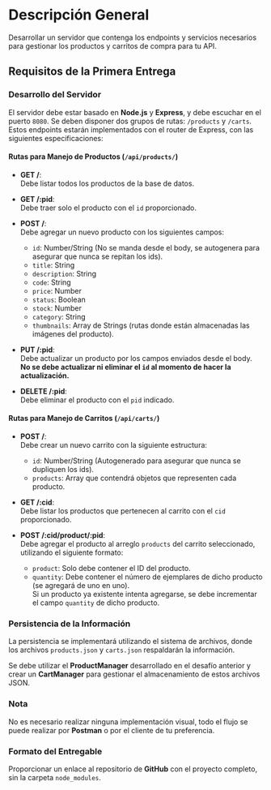 # Descripción General

Desarrollar un servidor que contenga los endpoints y servicios necesarios para gestionar los productos y carritos de compra para tu API.

## Requisitos de la Primera Entrega

### Desarrollo del Servidor

El servidor debe estar basado en **Node.js** y **Express**, y debe escuchar en el puerto `8080`. Se deben disponer dos grupos de rutas: `/products` y `/carts`. Estos endpoints estarán implementados con el router de Express, con las siguientes especificaciones:

#### Rutas para Manejo de Productos (`/api/products/`)

- **GET /**:  
  Debe listar todos los productos de la base de datos.

- **GET /:pid**:  
  Debe traer solo el producto con el `id` proporcionado.

- **POST /**:  
  Debe agregar un nuevo producto con los siguientes campos:
  - `id`: Number/String (No se manda desde el body, se autogenera para asegurar que nunca se repitan los ids).
  - `title`: String
  - `description`: String
  - `code`: String
  - `price`: Number
  - `status`: Boolean
  - `stock`: Number
  - `category`: String
  - `thumbnails`: Array de Strings (rutas donde están almacenadas las imágenes del producto).

- **PUT /:pid**:  
  Debe actualizar un producto por los campos enviados desde el body. **No se debe actualizar ni eliminar el `id` al momento de hacer la actualización.**

- **DELETE /:pid**:  
  Debe eliminar el producto con el `pid` indicado.

#### Rutas para Manejo de Carritos (`/api/carts/`)

- **POST /**:  
  Debe crear un nuevo carrito con la siguiente estructura:
  - `id`: Number/String (Autogenerado para asegurar que nunca se dupliquen los ids).
  - `products`: Array que contendrá objetos que representen cada producto.

- **GET /:cid**:  
  Debe listar los productos que pertenecen al carrito con el `cid` proporcionado.

- **POST /:cid/product/:pid**:  
  Debe agregar el producto al arreglo `products` del carrito seleccionado, utilizando el siguiente formato:
  - `product`: Solo debe contener el ID del producto.
  - `quantity`: Debe contener el número de ejemplares de dicho producto (se agregará de uno en uno).  
    Si un producto ya existente intenta agregarse, se debe incrementar el campo `quantity` de dicho producto.

### Persistencia de la Información

La persistencia se implementará utilizando el sistema de archivos, donde los archivos `products.json` y `carts.json` respaldarán la información.

Se debe utilizar el **ProductManager** desarrollado en el desafío anterior y crear un **CartManager** para gestionar el almacenamiento de estos archivos JSON.

### Nota

No es necesario realizar ninguna implementación visual, todo el flujo se puede realizar por **Postman** o por el cliente de tu preferencia.

### Formato del Entregable

Proporcionar un enlace al repositorio de **GitHub** con el proyecto completo, sin la carpeta `node_modules`.
